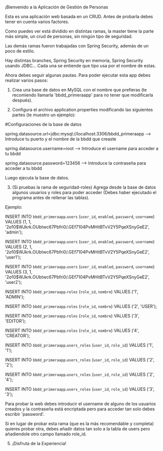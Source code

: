 ¡Bienvenido a la Aplicación de Gestión de Personas

Esta es una aplicación web basada en un CRUD.
Antes de probarla debes tener en cuenta varios factores.

Como puedes ver está dividido en distintas ramas, la master tiene la parte más simple, un crud de personas, sin ningún tipo de seguridad.

Las demás ramas fueron trabajadas con Spring Security, además de un poco de estilo.

Hay distintas branches, Spring Security en memoria, Spring Security usando JDBC... Cada una se entiende que tipo usa por el nombre de estas.

Ahora debes seguir algunas pautas.
Para poder ejecutar esta app debes realizar varios pasos:


1. Crea una base de datos en MySQL con el nombre que prefieras (te recomiendo llamarla 'bbdd_primeraapp' para no tener que modificarla después).

  
2. Configura el archivo application.properties modificando las siguientes partes (te muestro un ejemplo):

#Configuraciones de la base de datos

spring.datasource.url=jdbc:mysql://localhost:3306/bbdd_primeraapp  --> Introduce tu puerto y el nombre de la bbdd que creaste

spring.datasource.username=root --> Introduce el username para acceder a tu bbdd

spring.datasource.password=123456 --> Introduce la contraseña para acceder a tu bbdd

Luego ejecuta la base de datos.


3. (Si pruebas la rama de seguridad-roles) Agrega desde la base de datos algunos usuarios y roles para poder acceder (Debes haber ejecutado el programa antes de rellenar las tablas).

Ejemplo:

INSERT INTO `bbdd_primeraapp`.`users` (`user_id`, `enabled`, `password`, `username`) VALUES (1, 1, '$2a$10$WJkrk.OUbtwc67Pbfri0/.GEf7104PvMHitBTvV2Y5PqeXSnyGeE2', 'admin');

INSERT INTO `bbdd_primeraapp`.`users` (`user_id`, `enabled`, `password`, `username`) VALUES (2, 1, '$2a$10$WJkrk.OUbtwc67Pbfri0/.GEf7104PvMHitBTvV2Y5PqeXSnyGeE2', 'user1');

INSERT INTO `bbdd_primeraapp`.`users` (`user_id`, `enabled`, `password`, `username`) VALUES (3, 1, '$2a$10$WJkrk.OUbtwc67Pbfri0/.GEf7104PvMHitBTvV2Y5PqeXSnyGeE2', 'user2');
      
INSERT INTO `bbdd_primeraapp`.`roles` (`role_id`, `nombre`) VALUES ('1', 'ADMIN');

INSERT INTO `bbdd_primeraapp`.`roles` (`role_id`, `nombre`) VALUES ('2', 'USER');

INSERT INTO `bbdd_primeraapp`.`roles` (`role_id`, `nombre`) VALUES ('3', 'EDITOR');

INSERT INTO `bbdd_primeraapp`.`roles` (`role_id`, `nombre`) VALUES ('4', 'CREATOR');

INSERT INTO `bbdd_primeraapp`.`users_roles` (`user_id`, `role_id`) VALUES ('1', '1');

INSERT INTO `bbdd_primeraapp`.`users_roles` (`user_id`, `role_id`) VALUES ('2', '2');

INSERT INTO `bbdd_primeraapp`.`users_roles` (`user_id`, `role_id`) VALUES ('2', '4');

INSERT INTO `bbdd_primeraapp`.`users_roles` (`user_id`, `role_id`) VALUES ('3', '3');

Para probar la web debes introducir el username de alguno de los usuarios creados y la contraseña está encriptada pero para acceder tan solo debes escribir 'password'.

Si en lugar de probar esta rama (que es la más recomendable y completa) quieres probar otra, debes añadir datos tan solo a la tabla de users pero añadiendole otro campo llamado role_id.

5. ¡Disfruta de la Experiencia!
